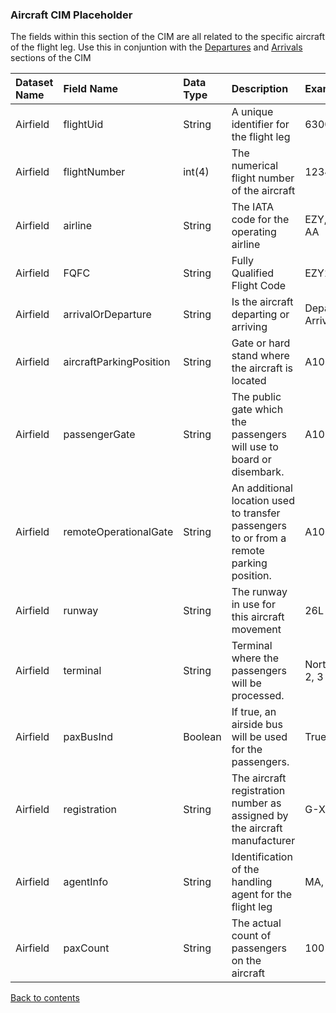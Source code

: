 ### Aircraft CIM Placeholder

The fields within this section of the CIM are all related to the specific aircraft of the flight leg. Use this in conjuntion with the [Departures](./Departures.md) and [Arrivals](./Arrivals.md) sections of the CIM

| Dataset Name  | Field Name  | Data Type | Description | Examples |
|:--------------|:------------|:----------|:------------|:---------|
| Airfield      | flightUid   | String    |A unique identifier for the flight leg | 6300189 |
|Airfield|flightNumber|int(4)|The numerical flight number of the aircraft|1234|
|Airfield|airline|String|The IATA code for the operating airline|EZY, DY, AA|
|Airfield|FQFC|String|Fully Qualified Flight Code|EZY1234|
|Airfield|arrivalOrDeparture|String|Is the aircraft departing or arriving|Departure, Arrival|
|Airfield|aircraftParkingPosition|String|Gate or hard stand where the aircraft is located|A10|
|Airfield|passengerGate|String|The public gate which the passengers will use to board or disembark.|A10|
|Airfield|remoteOperationalGate|String|An additional location used to transfer passengers to or from a remote parking position.|A10|
|Airfield|runway|String|The runway in use for this aircraft movement|26L|
|Airfield|terminal|String|Terminal where the passengers will be processed.|North, 1, 2, 3|
|Airfield|paxBusInd|Boolean|If true, an airside bus will be used for the passengers.|True, false|
|Airfield|registration|String|The aircraft registration number as assigned by the aircraft manufacturer|G-XWBD|
|Airfield|agentInfo|String|Identification of the handling agent for the flight leg|MA, ALS|
|Airfield|paxCount|String|The actual count of passengers on the aircraft|100|



[Back to contents](./contents.md)
